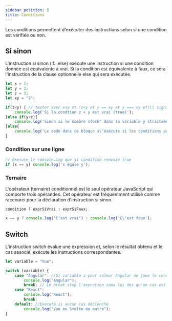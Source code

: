 ```yaml
---
sidebar_position: 5
title: Conditions
---
```


Les conditions permettent d'exécuter des instructions selon si une condition est vérifiée ou non.

## Si sinon

L'instruction si sinon (if…else) exécute une instruction si une condition donnée est équivalente à vrai. Si la condition est équivalente à faux, ce sera l'instruction de la clause optionnelle else qui sera exécutée.

```javascript
let x = 1;
let y = 2;
let z = 3;
let xy = "2";

if(z<y) { // tester avec x<y et !z<y et y == xy et y === xy et(|| signifie OU) y === xy || x<y et(&& signifie ET) y === xy && x<y
    console.log('Si la condtion z < y est vrai (true)');
}else if(y<z){
    console.log('Sinon si le nombre stock" dans la variable y strictement plus petit que le nombre stocké dans la variable z');
}else{
    console.log('Le code dans ce bloque s\'éxécute si les conditions précédentes ont toutes retournées false');
}
```

### Condition sur une ligne

```javascript
// Execute le console.log que si condition renvoie true
if (x == y) console.log('x égale y');
```

### Ternaire

L'opérateur (ternaire) conditionnel est le seul opérateur JavaScript qui comporte trois opérandes. Cet opérateur est fréquemment utilisé comme raccourci pour la déclaration d'instruction si sinon.

`condition ? exprSiVrai : exprSiFaux;`

```javascript
x == y ? console.log("C'est vrai") : console.log('C\'est faux');
```

## Switch

L'instruction switch évalue une expression et, selon le résultat obtenu et le cas associé, exécute les instructions correspondantes.

```javascript
let variable = "Vue";

switch (variable) {
    case "Angular": //Si variable a pour valeur Angular on joue le console log
        console.log("Angular");
        break; // Le break stop l'execution sans lui des qu'un cas est déclenché les cas suivants seraient joué même si ils ne correpondent pas
    case "React":
        console.log("React");
        break;
    default: //Executé si aucun cas déclenché
        console.log("Vue ou Svelte ou autre");
}
```
